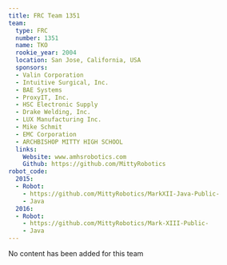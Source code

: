 ```yaml
---
title: FRC Team 1351
team:
  type: FRC
  number: 1351
  name: TKO
  rookie_year: 2004
  location: San Jose, California, USA
  sponsors:
  - Valin Corporation
  - Intuitive Surgical, Inc.
  - BAE Systems
  - ProxyIT, Inc.
  - HSC Electronic Supply
  - Drake Welding, Inc.
  - LUX Manufacturing Inc.
  - Mike Schmit
  - EMC Corporation
  - ARCHBISHOP MITTY HIGH SCHOOL
  links:
    Website: www.amhsrobotics.com
    Github: https://github.com/MittyRobotics
robot_code:
  2015:
  - Robot:
    - https://github.com/MittyRobotics/MarkXII-Java-Public-
    - Java
  2016:
  - Robot:
    - https://github.com/MittyRobotics/Mark-XIII-Public-
    - Java
---
```


No content has been added for this team
